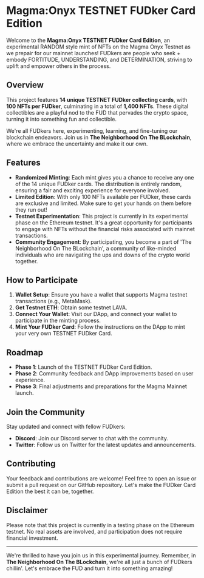 # Magma:Onyx TESTNET FUDker Card Edition

Welcome to the **Magma:Onyx TESTNET FUDker Card Edition**, an experimental RANDOM style mint of NFTs on the Magma Onyx Testnet as we prepair for our mainnet launches! FUDkers are people who seek + embody FORTITUDE, UNDERSTANDING, and DETERMINATION, striving to uplift and empower others in the process.

## Overview

This project features **14 unique TESTNET FUDker collecting cards**, with **100 NFTs per FUDker**, culminating in a total of **1,400 NFTs**. These digital collectibles are a playful nod to the FUD that pervades the crypto space, turning it into something fun and collectible.

We're all FUDkers here, experimenting, learning, and fine-tuning our blockchain endeavors. Join us in **The Neighborhood On The BLockchain**, where we embrace the uncertainty and make it our own.

## Features

- **Randomized Minting**: Each mint gives you a chance to receive any one of the 14 unique FUDker cards. The distribution is entirely random, ensuring a fair and exciting experience for everyone involved.
- **Limited Edition**: With only 100 NFTs available per FUDker, these cards are exclusive and limited. Make sure to get your hands on them before they run out!
- **Testnet Experimentation**: This project is currently in its experimental phase on the Ethereum testnet. It's a great opportunity for participants to engage with NFTs without the financial risks associated with mainnet transactions.
- **Community Engagement**: By participating, you become a part of 'The Neighborhood On The BLockchain', a community of like-minded individuals who are navigating the ups and downs of the crypto world together.

## How to Participate

1. **Wallet Setup**: Ensure you have a wallet that supports Magma testnet transactions (e.g., MetaMask).
2. **Get Testnet ETH**: Obtain some testnet LAVA.
3. **Connect Your Wallet**: Visit our DApp, and connect your wallet to participate in the minting process.
4. **Mint Your FUDker Card**: Follow the instructions on the DApp to mint your very own TESTNET FUDker Card.

## Roadmap

- **Phase 1**: Launch of the TESTNET FUDker Card Edition.
- **Phase 2**: Community feedback and DApp improvements based on user experience.
- **Phase 3**: Final adjustments and preparations for the Magma Mainnet launch.

## Join the Community

Stay updated and connect with fellow FUDkers:

- **Discord**: Join our Discord server to chat with the community.
- **Twitter**: Follow us on Twitter for the latest updates and announcements.

## Contributing

Your feedback and contributions are welcome! Feel free to open an issue or submit a pull request on our GitHub repository. Let's make the FUDker Card Edition the best it can be, together.

## Disclaimer

Please note that this project is currently in a testing phase on the Ethereum testnet. No real assets are involved, and participation does not require financial investment.

---

We're thrilled to have you join us in this experimental journey. Remember, in **The Neighborhood On The BLockchain**, we're all just a bunch of FUDkers chillin'. Let's embrace the FUD and turn it into something amazing!

